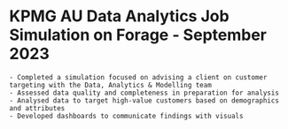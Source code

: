 # KPMG AU Data Analytics Job Simulation on Forage - September 2023
    - Completed a simulation focused on advising a client on customer targeting with the Data, Analytics & Modelling team
    - Assessed data quality and completeness in preparation for analysis
    - Analysed data to target high-value customers based on demographics and attributes
    - Developed dashboards to communicate findings with visuals

